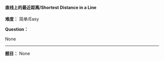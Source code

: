 #### 直线上的最近距离/Shortest Distance in a Line
**难度：** 简单/Easy

**Question：** 

None

------

**题目：** 
None
